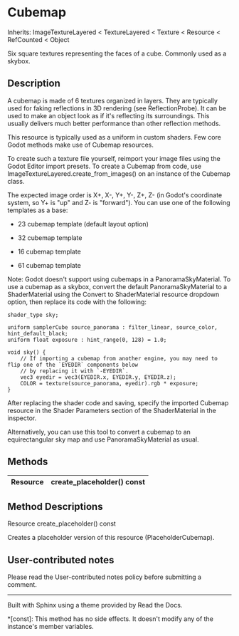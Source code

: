 # Cubemap

Inherits: ImageTextureLayered < TextureLayered < Texture < Resource <
RefCounted < Object

Six square textures representing the faces of a cube. Commonly used as a
skybox.

## Description

A cubemap is made of 6 textures organized in layers. They are typically used
for faking reflections in 3D rendering (see ReflectionProbe). It can be used
to make an object look as if it's reflecting its surroundings. This usually
delivers much better performance than other reflection methods.

This resource is typically used as a uniform in custom shaders. Few core Godot
methods make use of Cubemap resources.

To create such a texture file yourself, reimport your image files using the
Godot Editor import presets. To create a Cubemap from code, use
ImageTextureLayered.create_from_images() on an instance of the Cubemap class.

The expected image order is X+, X-, Y+, Y-, Z+, Z- (in Godot's coordinate
system, so Y+ is "up" and Z- is "forward"). You can use one of the following
templates as a base:

  * 23 cubemap template (default layout option)

  * 32 cubemap template

  * 16 cubemap template

  * 61 cubemap template

Note: Godot doesn't support using cubemaps in a PanoramaSkyMaterial. To use a
cubemap as a skybox, convert the default PanoramaSkyMaterial to a
ShaderMaterial using the Convert to ShaderMaterial resource dropdown option,
then replace its code with the following:

    
    
    shader_type sky;
    
    uniform samplerCube source_panorama : filter_linear, source_color, hint_default_black;
    uniform float exposure : hint_range(0, 128) = 1.0;
    
    void sky() {
        // If importing a cubemap from another engine, you may need to flip one of the `EYEDIR` components below
        // by replacing it with `-EYEDIR`.
        vec3 eyedir = vec3(EYEDIR.x, EYEDIR.y, EYEDIR.z);
        COLOR = texture(source_panorama, eyedir).rgb * exposure;
    }
    

After replacing the shader code and saving, specify the imported Cubemap
resource in the Shader Parameters section of the ShaderMaterial in the
inspector.

Alternatively, you can use this tool to convert a cubemap to an
equirectangular sky map and use PanoramaSkyMaterial as usual.

## Methods

Resource | create_placeholder() const  
---|---  
  
## Method Descriptions

Resource create_placeholder() const

Creates a placeholder version of this resource (PlaceholderCubemap).

## User-contributed notes

Please read the User-contributed notes policy before submitting a comment.

* * *

Built with Sphinx using a theme provided by Read the Docs.

  *[const]: This method has no side effects. It doesn't modify any of the instance's member variables.

